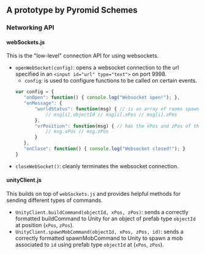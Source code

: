 # <NAME>
## A prototype by Pyromid Schemes

### Networking API

#### webSockets.js

This is the "low-level" connection API for using websockets.
- `openWebSocket(config)`: opens a websocket connection to the url specified in an `<input id="url" type="text">` on port 9998.
  - `config`: is used to configure functions to be called on certain events.
  ```javascript
  var config = {
 	 "onOpen": function() { console.log("Websocket open!"); },
 	 "onMessage": {
 		 "worldStatus": function(msg) { // is an array of rooms spawned in the Unity world
 			 // msg[i].objectId // msg[i].xPos // msg[i].zPos
 		 },
 		 "vrPosition": function(msg) { // has the xPos and zPos of the VR player at 30Hz
 			 // msg.xPos // msg.zPos
 		 }
 	 },
 	 "onClose": function() { console.log("Websocket closed!"); }
  }
  ```
- `closeWebSocket()`: cleanly terminates the websocket connection.

#### unityClient.js

This builds on top of `webSockets.js` and provides helpful methods for sending different types of commands.
- `UnityClient.buildCommand(objectId, xPos, zPos)`: sends a correctly formatted buildCommand to Unity for an object of prefab type `objectId` at position (`xPos`, `zPos`).
- `UnityClient.spawnMobCommand(objectId, xPos, zPos, id)`: sends a correctly formatted spawnMobCommand to Unity to spawn a mob associated to `id` using prefab type `objectId` at (`xPos`, `zPos`).
